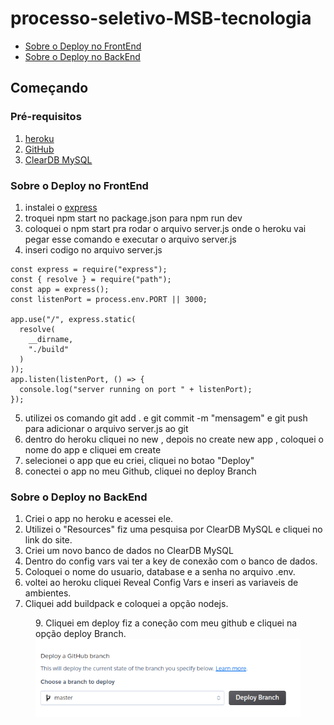 # processo-seletivo-MSB-tecnologia

- [Sobre o Deploy no FrontEnd](#sobre-o-projeto-frontend)
- [Sobre o Deploy no BackEnd](#sobre-o-projeto-backend)

## Começando

### Pré-requisitos
<!-- GETTING STARTED -->
1. [heroku](https://www.heroku.com/)
2. [GitHub](github.com)
3. [ClearDB MySQL](https://www.cleardb.com/mysql/)

### Sobre o Deploy no FrontEnd

1. instalei o [express](https://expressjs.com/pt-br/)
2. troquei npm start no package.json para npm run dev
3. coloquei o npm start pra rodar o arquivo server.js onde o heroku vai pegar esse comando e executar o arquivo server.js
4. inseri codigo no arquivo server.js

~~~
const express = require("express");
const { resolve } = require("path");
const app = express();
const listenPort = process.env.PORT || 3000;

app.use("/", express.static(
  resolve(
    __dirname,
    "./build"
  )
));
app.listen(listenPort, () => {
  console.log("server running on port " + listenPort);
});
~~~

5. utilizei os comando git add . e git commit -m "mensagem" e git push para adicionar o arquivo server.js ao git
6. dentro do heroku cliquei no new , depois no create new app , coloquei o nome do app e cliquei em create
7. selecionei o app que eu criei, cliquei no botao "Deploy"
8. conectei o app no meu Github, cliquei no deploy Branch

### Sobre o Deploy no BackEnd

1. Criei o app no heroku e acessei ele.
2. Utilizei o "Resources" fiz uma pesquisa por ClearDB MySQL e cliquei no link do site.
3. Criei um novo banco de dados no ClearDB MySQL
4. Dentro do config vars vai ter a key de conexão com o banco de dados.
6. Coloquei o nome do usuario, database e a senha no arquivo .env.
7. voltei ao heroku cliquei Reveal Config Vars e inseri as variaveis de ambientes.
8. Cliquei add buildpack e coloquei a opção nodejs.

<figure>
  <figcaption>9. Cliquei em deploy fiz a coneção com meu github e cliquei na opção deploy Branch.<figcaption>
  <img src="./img/deploybranch.png" alt="Minha Figura">
</figure>
